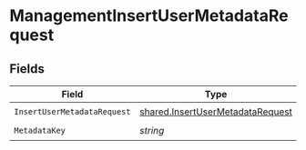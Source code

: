 # ManagementInsertUserMetadataRequest


## Fields

| Field                                                                                       | Type                                                                                        | Required                                                                                    | Description                                                                                 |
| ------------------------------------------------------------------------------------------- | ------------------------------------------------------------------------------------------- | ------------------------------------------------------------------------------------------- | ------------------------------------------------------------------------------------------- |
| `InsertUserMetadataRequest`                                                                 | [shared.InsertUserMetadataRequest](../../../pkg/models/shared/insertusermetadatarequest.md) | :heavy_check_mark:                                                                          | N/A                                                                                         |
| `MetadataKey`                                                                               | *string*                                                                                    | :heavy_check_mark:                                                                          | N/A                                                                                         |